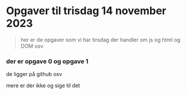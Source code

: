 # Opgaver til trisdag 14 november 2023 

> her er de opgaver som vi har tirsdag der handler om js og html og DOM osv

### der er opgave 0 og opgave 1

de ligger på github osv 

mere er der ikke og sige til det 